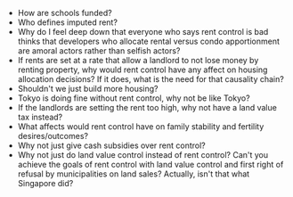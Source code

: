  * How are schools funded?
 * Who defines imputed rent?
 * Why do I feel deep down that everyone who says rent control is bad thinks that developers
   who allocate rental versus condo apportionment are amoral actors rather than selfish actors?
 * If rents are set at a rate that allow a landlord to not lose money by renting property, why
   would rent control have any affect on housing allocation decisions? If it does, what is the
   need for that causality chain?
 * Shouldn't we just build more housing?
 * Tokyo is doing fine without rent control, why not be like Tokyo?
 * If the landlords are setting the rent too high, why not have a land value tax instead?
 * What affects would rent control have on family stability and fertility desires/outcomes?
 * Why not just give cash subsidies over rent control?
 * Why not just do land value control instead of rent control? Can't you achieve the goals
   of rent control with land value control and first right of refusal by municipalities
   on land sales? Actually, isn't that what Singapore did?
